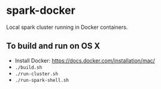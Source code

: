 # spark-docker

Local spark cluster running in Docker containers.

## To build and run on OS X

- Install Docker: https://docs.docker.com/installation/mac/
- `./build.sh`
- `./run-cluster.sh`
- `./run-spark-shell.sh`
